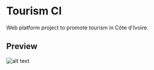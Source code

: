 # Tourism CI 

Web platform project to promote tourism in Côte d'Ivoire.

## Preview 
![alt text](./images/capture.png)